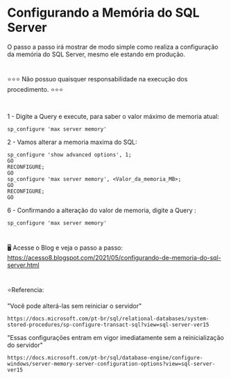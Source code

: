 # Configurando a Memória do SQL Server


O passo a passo irá mostrar de modo simple como realiza a configuração da memória do SQL Server, mesmo ele estando em produção. 

#
 ⭐⭐⭐ Não possuo quaisquer responsabilidade na execução dos procedimento. ⭐⭐⭐

#

1 - Digite a Query e execute, para saber o valor máximo de memoria atual:

    sp_configure 'max server memory'
    
2 - Vamos alterar a memoria maxima do SQL: 
    
    sp_configure 'show advanced options', 1;  
    GO  
    RECONFIGURE;  
    GO  
    sp_configure 'max server memory', <Valor_da_memoria_MB>;  
    GO  
    RECONFIGURE;  
    GO     

6 - Confirmando a alteração do valor de memoria, digite a Query : 

    sp_configure 'max server memory' 
    
#
🖥️ Acesse o Blog e veja o passo a passo: https://acesso8.blogspot.com/2021/05/configurando-de-memoria-do-sql-server.html

#
⭐Referencia:

"Você pode alterá-las sem reiniciar o servidor"

    https://docs.microsoft.com/pt-br/sql/relational-databases/system-stored-procedures/sp-configure-transact-sql?view=sql-server-ver15

"Essas configurações entram em vigor imediatamente sem a reinicialização do servidor"

    https://docs.microsoft.com/pt-br/sql/database-engine/configure-windows/server-memory-server-configuration-options?view=sql-server-ver15

